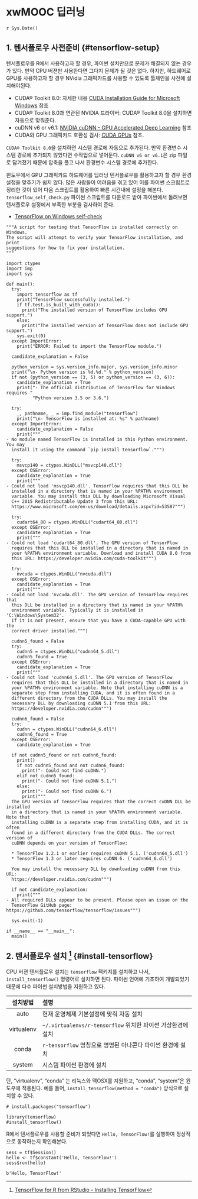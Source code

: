 # xwMOOC 딥러닝
`r Sys.Date()`  




## 1. 텐서플로우 사전준비 {#tensorflow-setup}

텐서플로우를 R에서 사용하고자 할 경우, 파이썬 설치만으로 문제가 해결되지 않는 경우가 있다.
만약 CPU 버젼만 사용한다면 그다지 문제가 될 것은 없다. 하지만,
하드웨어로 GPU를 사용하고자 할 경우 NVidia 그래픽카드를 사용할 수 있도록 툴체인을 사전에 설치해야된다.

- CUDA® Toolkit 8.0: 자세한 내용 [CUDA Installation Guide for Microsoft Windows](http://docs.nvidia.com/cuda/cuda-installation-guide-microsoft-windows/) 참조
- CUDA® Toolkit 8.0과 연관된 NVIDIA 드라이버: CUDA® Toolkit 8.0을 설치하면 자동으로 맞춰준다.
- cuDNN v6 or v6.1: [NVIDIA cuDNN - GPU Accelerated Deep Learning](https://developer.nvidia.com/cudnn) 참조
- CUDA와 GPU 그래픽카드 호환성 검사: [CUDA GPUs](https://developer.nvidia.com/cuda-gpus) 참조.

`CUDA® Toolkit 8.0`을 설치하면 시스템 경로에 자동으로 추가된다. 만약 환경변수 시스템 경로에 추가되지 않았다면 수작업으로 넣어둔다.
`cuDNN v6 or v6.1`은 zip 파일로 담겨졌기 때문에 압축을 풀고 나서 환경변수 시스템 경로에 추가한다.

윈도우에서 GPU 그래픽카드 하드웨어를 딥러닝 텐서플로우를 활용하고자 할 경우 환경설정을 맞추기가 쉽지 않다.
많은 사람들이 어려움을 겪고 있어 이를 파이썬 스크립트로 정리한 것이 있어 다음 스크립트를 활용하여 
빠른 시간내에 설정을 해본다. `tensorflow_self_check.py` 파이썬 스크립트를 다운로드 받아 파이썬에서 돌려보면 
텐서플로우 설정에서 부족한 부분을 검사하여 준다.

- [TensorFlow on Windows self-check](https://gist.github.com/mrry/ee5dbcfdd045fa48a27d56664411d41c)


~~~{.r}
"""A script for testing that TensorFlow is installed correctly on Windows.
The script will attempt to verify your TensorFlow installation, and print
suggestions for how to fix your installation.
"""

import ctypes
import imp
import sys

def main():
  try:
    import tensorflow as tf
    print("TensorFlow successfully installed.")
    if tf.test.is_built_with_cuda():
      print("The installed version of TensorFlow includes GPU support.")
    else:
      print("The installed version of TensorFlow does not include GPU support.")
    sys.exit(0)
  except ImportError:
    print("ERROR: Failed to import the TensorFlow module.")

  candidate_explanation = False

  python_version = sys.version_info.major, sys.version_info.minor
  print("\n- Python version is %d.%d." % python_version)
  if not (python_version == (3, 5) or python_version == (3, 6)):
    candidate_explanation = True
    print("- The official distribution of TensorFlow for Windows requires "
          "Python version 3.5 or 3.6.")
  
  try:
    _, pathname, _ = imp.find_module("tensorflow")
    print("\n- TensorFlow is installed at: %s" % pathname)
  except ImportError:
    candidate_explanation = False
    print("""
- No module named TensorFlow is installed in this Python environment. You may
  install it using the command `pip install tensorflow`.""")

  try:
    msvcp140 = ctypes.WinDLL("msvcp140.dll")
  except OSError:
    candidate_explanation = True
    print("""
- Could not load 'msvcp140.dll'. TensorFlow requires that this DLL be
  installed in a directory that is named in your %PATH% environment
  variable. You may install this DLL by downloading Microsoft Visual
  C++ 2015 Redistributable Update 3 from this URL:
  https://www.microsoft.com/en-us/download/details.aspx?id=53587""")

  try:
    cudart64_80 = ctypes.WinDLL("cudart64_80.dll")
  except OSError:
    candidate_explanation = True
    print("""
- Could not load 'cudart64_80.dll'. The GPU version of TensorFlow
  requires that this DLL be installed in a directory that is named in
  your %PATH% environment variable. Download and install CUDA 8.0 from
  this URL: https://developer.nvidia.com/cuda-toolkit""")

  try:
    nvcuda = ctypes.WinDLL("nvcuda.dll")
  except OSError:
    candidate_explanation = True
    print("""
- Could not load 'nvcuda.dll'. The GPU version of TensorFlow requires that
  this DLL be installed in a directory that is named in your %PATH%
  environment variable. Typically it is installed in 'C:\Windows\System32'.
  If it is not present, ensure that you have a CUDA-capable GPU with the
  correct driver installed.""")

  cudnn5_found = False
  try:
    cudnn5 = ctypes.WinDLL("cudnn64_5.dll")
    cudnn5_found = True
  except OSError:
    candidate_explanation = True
    print("""
- Could not load 'cudnn64_5.dll'. The GPU version of TensorFlow
  requires that this DLL be installed in a directory that is named in
  your %PATH% environment variable. Note that installing cuDNN is a
  separate step from installing CUDA, and it is often found in a
  different directory from the CUDA DLLs. You may install the
  necessary DLL by downloading cuDNN 5.1 from this URL:
  https://developer.nvidia.com/cudnn""")

  cudnn6_found = False
  try:
    cudnn = ctypes.WinDLL("cudnn64_6.dll")
    cudnn6_found = True
  except OSError:
    candidate_explanation = True

  if not cudnn5_found or not cudnn6_found:
    print()
    if not cudnn5_found and not cudnn6_found:
      print("- Could not find cuDNN.")
    elif not cudnn5_found:
      print("- Could not find cuDNN 5.1.")
    else:
      print("- Could not find cuDNN 6.")
      print("""
  The GPU version of TensorFlow requires that the correct cuDNN DLL be installed
  in a directory that is named in your %PATH% environment variable. Note that
  installing cuDNN is a separate step from installing CUDA, and it is often
  found in a different directory from the CUDA DLLs. The correct version of
  cuDNN depends on your version of TensorFlow:
  
  * TensorFlow 1.2.1 or earlier requires cuDNN 5.1. ('cudnn64_5.dll')
  * TensorFlow 1.3 or later requires cuDNN 6. ('cudnn64_6.dll')
    
  You may install the necessary DLL by downloading cuDNN from this URL:
  https://developer.nvidia.com/cudnn""")
    
  if not candidate_explanation:
    print("""
- All required DLLs appear to be present. Please open an issue on the
  TensorFlow GitHub page: https://github.com/tensorflow/tensorflow/issues""")

  sys.exit(-1)

if __name__ == "__main__":
  main()
~~~

## 2. 텐서플로우 설치 [^tensorflow-rstudio] {#install-tensorflow}

[^tensorflow-rstudio]: [TensorFlow for R from RStudio - Installing TensorFlow](https://tensorflow.rstudio.com/tensorflow/articles/installation.html)

CPU 버젼 텐서플로우 설치는 `tensorflow` 팩키지를 설치하고 나서, `install_tensorflow()` 명령어로 설치하면 된다.
파이썬 언어에 기초하여 개발되었기 때문에 다수 파이썬 설치방법을 지원하고 있다.

|  설치방법  |                        설명                                 |
|:----------:|:------------------------------------------------------------|
| auto       | 현재 운영체제 기본설정에 맞춰 자동 설치                     |
| virtualenv | `~/.virtualenvs/r-tensorflow` 위치한 파이썬 가상환경에 설치 |
| conda      | `r-tensorflow` 명칭으로 명명된 아나콘다 파이썬 환경에 설치  |
| system     | 시스템 파이썬 환경에 설치                                   |

단, “virtualenv”, “conda” 는 리눅스와 맥OSX를 지원하고, “conda”, “system”은 윈도우에 적용된다.
예를 들어, `install_tensorflow(method = "conda")` 방식으로 설치할 수 있다.


~~~{.r}
# install.packages("tensorflow")

library(tensorflow)
#install_tensorflow()
~~~

R에서 텐서플로우를 사용할 준비가 되었다면 `Hello, TensorFlow!`를 실행하여 정상적으로 동작하는지 확인해본다.


~~~{.r}
sess = tf$Session()
hello <- tf$constant('Hello, TensorFlow!')
sess$run(hello)
~~~



~~~{.output}
b'Hello, TensorFlow!'

~~~

